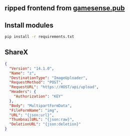 ## ripped frontend from [gamesense.pub](https://gamesense.pub)

## Install modules
```bash
pip install -r requirements.txt
```

## ShareX
```json
{
  "Version": "14.1.0",
  "Name": "z",
  "DestinationType": "ImageUploader",
  "RequestMethod": "POST",
  "RequestURL": "https://HOST/api/upload",
  "Headers": {
    "Authorization": "KEY"
  },
  "Body": "MultipartFormData",
  "FileFormName": "img",
  "URL": "{json:url}",
  "ThumbnailURL": "{json:raw}",
  "DeletionURL": "{json:deletion}"
}
```
